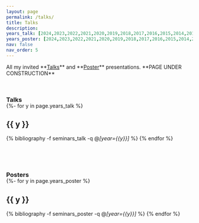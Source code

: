```yaml
---
layout: page
permalink: /talks/
title: Talks
description: 
years_talk: [2024,2023,2022,2021,2020,2019,2018,2017,2016,2015,2014,2013]
years_poster: [2024,2023,2022,2021,2020,2019,2018,2017,2016,2015,2014,2013]
nav: false
nav_order: 5
---
```



<p markdown="1"> 
All my invited **<a href="#talk">Talks</a>** and **<a href="#poster">Poster</a>** presentations. **PAGE UNDER CONSTRUCTION**
</p>





<div class="publications">


<a id="talk"><h3 style="margin-top: 3.3rem; margin-bottom: -1.0rem;">Talks</h3></a>

{%- for y in page.years_talk %}    
    <h2 class="year">{{ y }}</h2>
        {% bibliography -f seminars_talk -q @*[year={{y}}]* %}
{% endfor %}




<a id="poster"><h3 style="margin-top: 5rem; margin-bottom: -1.0rem;">Posters</h3></a>

{%- for y in page.years_poster %}    
    <h2 class="year">{{ y }}</h2>
        {% bibliography -f seminars_poster -q @*[year={{y}}]* %}
{% endfor %}


</div>